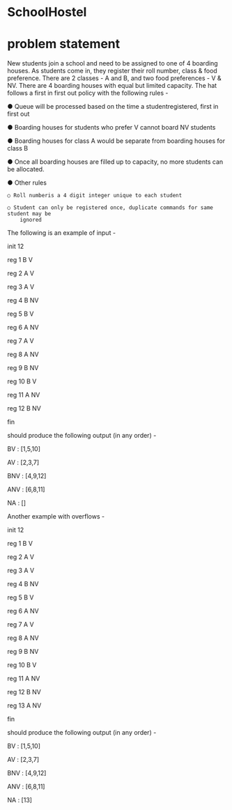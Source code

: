 # SchoolHostel



# problem statement 

New students join a school and need to be assigned to one of 4 boarding houses. As students come in,
they register their roll number, class & food preference. There are 2 classes - A and B, and two food
preferences - V & NV. There are 4 boarding houses with equal but limited capacity. 
The hat follows a
first in first out policy with the following rules -

● Queue will be processed based on the time a studentregistered, first in first out

● Boarding houses for students who prefer V cannot board NV students

● Boarding houses for class A would be separate from boarding houses for class B

● Once all boarding houses are filled up to capacity, no more students can be allocated.

● Other rules

    ○ Roll numberis a 4 digit integer unique to each student

    ○ Student can only be registered once, duplicate commands for same student may be
        ignored

The following is an example of input -

init 12

reg 1 B V

reg 2 A V

reg 3 A V

reg 4 B NV

reg 5 B V

reg 6 A NV

reg 7 A V

reg 8 A NV

reg 9 B NV

reg 10 B V

reg 11 A NV

reg 12 B NV

fin

should produce the following output (in any order) -


BV : [1,5,10]

AV : [2,3,7]

BNV : [4,9,12]

ANV : [6,8,11]

NA : []


Another example with overflows -

init 12

reg 1 B V

reg 2 A V

reg 3 A V

reg 4 B NV

reg 5 B V

reg 6 A NV

reg 7 A V

reg 8 A NV

reg 9 B NV

reg 10 B V

reg 11 A NV

reg 12 B NV

reg 13 A NV

fin

should produce the following output (in any order) - 

BV : [1,5,10]

AV : [2,3,7]

BNV : [4,9,12]

ANV : [6,8,11]

NA : [13]






